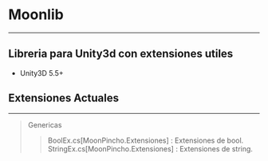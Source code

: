 # Moonlib
---
Libreria para Unity3d con extensiones utiles
---

* Unity3D 5.5+

## Extensiones Actuales
---
> Genericas
> > BoolEx.cs[MoonPincho.Extensiones] : Extensiones de bool.
> > StringEx.cs[MoonPincho.Extensiones] : Extensiones de string.
